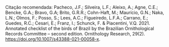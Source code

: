 Citação recomendada: Pacheco, J.F.; Silveira, L.F.; Aleixo, A.; Agne, C.E.; Bencke, G.A.; Bravo, G.A; Brito, G.R.R.; Cohn-Haft, M.; Maurício, G.N.; Naka, L.N.; Olmos, F.; Posso, S.; Lees, A.C.; Figueiredo, L.F.A.; Carrano,
E.; Guedes, R.C.; Cesari, E.; Franz, I.; Schunck, F. & Piacentini, V.Q. 2021. Annotated checklist of the birds of Brazil by the Brazilian Ornithological Records Committee – second edition. Ornithology Research,
29(2). https://doi.org/10.1007/s43388-021-00058-x.

